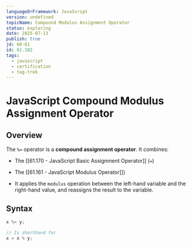 ```yaml
---
languageOrFramework: JavaScript
version: undefined
topicName: Compound Modulus Assignment Operator
status: exploring
date: 2025-07-13
publish: true
jd: 60-61
id: 61.182
tags:
  - javascript
  - certification
  - tag-trek
---
```

# JavaScript Compound Modulus Assignment Operator

## Overview
The `%=` operator is a **compound assignment operator**. It combines:
- The [[61.170 - JavaScript Basic Assignment Operator]] (`=`)
- The [[61.161 - JavaScript Modulus Operator]])

- It applies the `modulus` operation between the left-hand variable and the right-hand value, and reassigns the result to the variable.

## Syntax
```javascript
x %= y;

// Is shorthand for
x = x % y;
